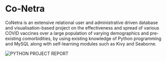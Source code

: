 # Co-Netra
CoNetra is an extensive relational user and administrative driven database and visualisation-based project on the effectiveness and spread of various COVID vaccines over a large population of varying demographics and pre-existing comorbidities, by using existing knowledge of Python programming and MySQL along with self-learning modules such as Kivy and Seaborne.


![PYTHON PROJECT REPORT](https://user-images.githubusercontent.com/98439884/165514210-547c372d-55da-48c0-a271-03942b82df98.png)
